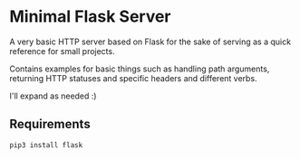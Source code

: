 # Minimal Flask Server

A very basic HTTP server based on Flask for the sake of serving as a quick reference for small projects.

Contains examples for basic things such as handling path arguments, returning HTTP statuses and specific headers and different verbs.

I'll expand as needed :)

## Requirements

``
pip3 install flask
``